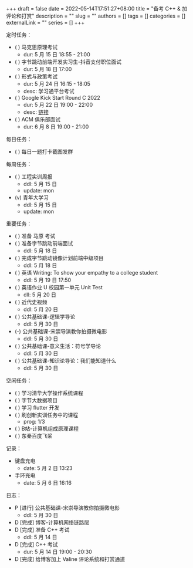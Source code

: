 +++ 
draft = false
date = 2022-05-14T17:51:27+08:00
title = "备考 C++ & 加评论和打赏"
description = ""
slug = ""
authors = []
tags = []
categories = []
externalLink = ""
series = []
+++

定时任务：
- ( ) 马克思原理考试
    - dur: 5 月 15 日 18:55 - 21:00
- ( ) 字节跳动前端开发实习生-抖音支付职位面试
    - dur: 5 月 18 日 17:00 
- ( ) 形式与政策考试
    - dur: 5 月 24 日 16:15 - 18:05
    - desc: 学习通平台考试
- ( ) Google Kick Start Round C 2022
    - dur: 5 月 22 日 19:00 - 22:00
    - desc: [链接](https://codingcompetitions.withgoogle.com/kickstart)
- ( ) ACM 俱乐部面试
    - dur: 6 月 8 日 19:00 - 21:00

每日任务：
- ( ) 每日一题打卡截图发群

每周任务：
- ( ) 工程实训周报
    - ddl: 5 月 15 日
    - update: mon
- (v) 青年大学习
    - ddl: 5 月 15 日
    - update: mon

重要任务：
- ( ) 准备 马原 考试
- ( ) 准备字节跳动前端面试
    - ddl: 5 月 18 日
- ( ) 完成字节跳动镜像计划前端中级项目
    - ddl: 5 月 18 日
- ( ) 英语 Writing: To show your empathy to a college student
    - ddl: 5 月 19 日 17:50
- ( ) 英语作业 U 校园第一单元 Unit Test
    - dll: 5 月 20 日
- ( ) 近代史视频
    - ddl: 5 月 20 日
- ( ) 公共基础课-逻辑学导论
    - ddl: 5 月 30 日
- (-) 公共基础课-宋崇导演教你拍摄微电影
    - ddl: 5 月 30 日
- ( ) 公共基础课-意义生活：符号学导论
    - ddl: 5 月 30 日
- ( ) 公共基础课-知识论导论：我们能知道什么
    - ddl: 5 月 30 日

空闲任务：
- ( ) 学习清华大学操作系统课程
- ( ) 字节大数据项目
- ( ) 学习 flutter 开发
- ( ) 刷创新实训任务中的课程
    - prog: 1/3
- ( ) B站-计算机组成原理课程
- ( ) 东秦百度飞桨

记录：
- 键盘充电
  - date: 5 月 2 日 13:23
- 手环充电
  - date: 5 月 6 日 16:16

日志：
- P [进行] 公共基础课-宋崇导演教你拍摄微电影
    - ddl: 5 月 30 日
- D [完成] 博客-计算机网络链路层
- D [完成] 准备 C++ 考试
    - ddl: 5 月 14 日
- D [完成] C++ 考试
    - dur: 5 月 14 日 19:00 - 20:30
- D [完成] 给博客加上 Valine 评论系统和打赏通道